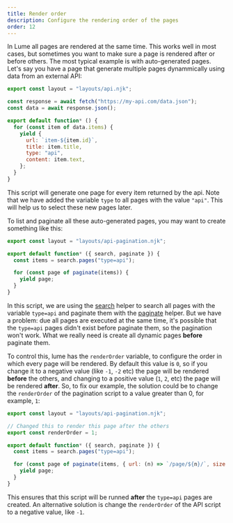 ```yaml
---
title: Render order
description: Configure the rendering order of the pages
order: 12
---
```


In Lume all pages are rendered at the same time. This works well in most cases,
but sometimes you want to make sure a page is rendered after or before others.
The most typical example is with auto-generated pages. Let's say you have a page
that generate multiple pages dynammically using data from an external API:

```js
export const layout = "layouts/api.njk";

const response = await fetch("https://my-api.com/data.json");
const data = await response.json();

export default function* () {
  for (const item of data.items) {
    yield {
      url: `item-${item.id}`,
      title: item.title,
      type: "api",
      content: item.text,
    };
  }
}
```

This script will generate one page for every item returned by the api. Note that
we have added the variable `type` to all pages with the value `"api"`. This will
help us to select these new pages later.

To list and paginate all these auto-generated pages, you may want to create
something like this:

```js
export const layout = "layouts/api-pagination.njk";

export default function* ({ search, paginate }) {
  const items = search.pages("type=api");

  for (const page of paginate(items)) {
    yield page;
  }
}
```

In this script, we are using the [search](../../plugins/search.md) helper to
search all pages with the variable `type=api` and paginate them with the
[paginate](../../plugins/paginate.md) helper. But we have a problem: due all
pages are executed at the same time, it's possible that the `type=api` pages
didn't exist before paginate them, so the pagination won't work. What we really
need is create all dynamic pages **before** paginate them.

To control this, lume has the `renderOrder` variable, to configure the order in
which every page will be rendered. By default this value is `0`, so if you
change it to a negative value (like `-1`, `-2` etc) the page will be rendered
**before** the others, and changing to a positive value (`1`, `2`, etc) the page
will be rendered **after**. So, to fix our example, the solution could be to
change the `renderOrder` of the pagination script to a value greater than 0, for
example, `1`:

```js
export const layout = "layouts/api-pagination.njk";

// Changed this to render this page after the others
export const renderOrder = 1;

export default function* ({ search, paginate }) {
  const items = search.pages("type=api");

  for (const page of paginate(items, { url: (n) => `/page/${n}/`, size: 10 })) {
    yield page;
  }
}
```

This ensures that this script will be runned **after** the `type=api` pages are
created. An alternative solution is change the `renderOrder` of the API script
to a negative value, like `-1`.
